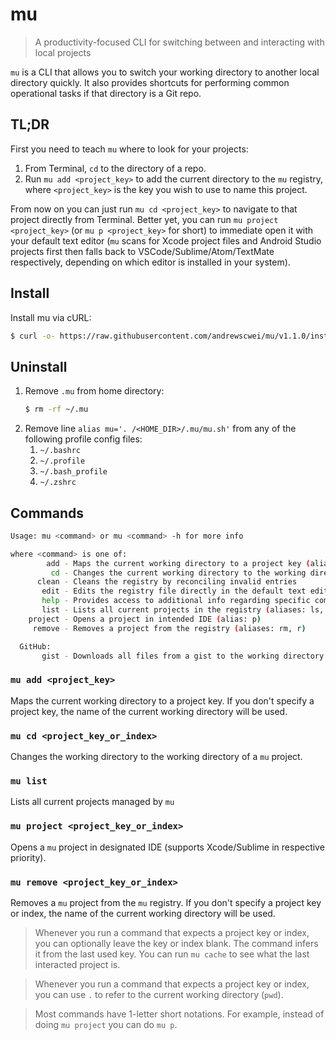 # mu

> A productivity-focused CLI for switching between and interacting with local projects

`mu` is a CLI that allows you to switch your working directory to another local directory quickly. It also provides shortcuts for performing common operational tasks if that directory is a Git repo.

## TL;DR

First you need to teach `mu` where to look for your projects:

1. From Terminal, `cd` to the directory of a repo.
2. Run `mu add <project_key>` to add the current directory to the `mu` registry, where `<project_key>` is the key you wish to use to name this project.

From now on you can just run `mu cd <project_key>` to navigate to that project directly from Terminal. Better yet, you can run `mu project <project_key>` (or `mu p <project_key>` for short) to immediate open it with your default text editor (`mu` scans for Xcode project files and Android Studio projects first then falls back to VSCode/Sublime/Atom/TextMate respectively, depending on which editor is installed in your system).

## Install

Install mu via cURL:

```sh
$ curl -o- https://raw.githubusercontent.com/andrewscwei/mu/v1.1.0/install.sh | bash
```

## Uninstall

1. Remove `.mu` from home directory:
   ```sh
   $ rm -rf ~/.mu
   ```
2. Remove line `alias mu='. /<HOME_DIR>/.mu/mu.sh'` from any of the following profile config files:
   1. `~/.bashrc`
   2. `~/.profile`
   3. `~/.bash_profile`
   4. `~/.zshrc`

## Commands

```sh
Usage: mu <command> or mu <command> -h for more info

where <command> is one of:
        add - Maps the current working directory to a project key (alias: a)
         cd - Changes the current working directory to the working directory of a project
      clean - Cleans the registry by reconciling invalid entries
       edit - Edits the registry file directly in the default text editor (USE WITH CAUTION)
       help - Provides access to additional info regarding specific commands (alias: h)
       list - Lists all current projects in the registry (aliases: ls, l)
    project - Opens a project in intended IDE (alias: p)
     remove - Removes a project from the registry (aliases: rm, r)

  GitHub:
       gist - Downloads all files from a gist to the working directory
```

### `mu add <project_key>`
Maps the current working directory to a project key. If you don't specify a project key, the name of the current working directory will be used.

### `mu cd <project_key_or_index>`
Changes the working directory to the working directory of a `mu` project.

### `mu list`
Lists all current projects managed by `mu`

### `mu project <project_key_or_index>`
Opens a `mu` project in designated IDE (supports Xcode/Sublime in respective priority).

### `mu remove <project_key_or_index>`
Removes a `mu` project from the `mu` registry. If you don't specify a project key or index, the name of the current working directory will be used.

> Whenever you run a command that expects a project key or index, you can optionally leave the key or index blank. The command infers it from the last used key. You can run `mu cache` to see what the last interacted project is.

> Whenever you run a command that expects a project key or index, you can use `.` to refer to the current working directory (`pwd`).

> Most commands have 1-letter short notations. For example, instead of doing `mu project` you can do `mu p`.

